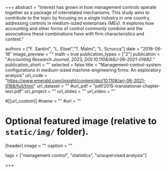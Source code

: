 +++
abstract = "Interest has grown in how management controls operate together as a package of interrelated mechanisms. This study aims to contribute to the topic by focusing on a single industry in one country, addressing controls in medium-sized enterprises (MEs). It explores how accounting and other forms of control commonly combine and the associations these combinations have with firm characteristics and context."

authors = ["F. Santini", "L. Elisei","T. Malmi", "L. Scrucca"]
date = "2018-06-18"
image_preview = ""
math = true
publication_types = ["2"]
publication = "*Accounting Research Journal, 2023, DOI:10.1108/ARJ-06-2021-01682.*"
publication_short = ""
selected = false
title = "Management-control-system configurations in medium-sized machine-engineering firms: An exploratory analysis"
url_code = "https://www.emerald.com/insight/content/doi/10.1108/arj-06-2021-0168/full/html"
url_dataset = ""
#url_pdf = "pdf/2015-translational-chapter-text.pdf"
url_project = ""
url_slides = ""
url_video = ""

#[[url_custom]]
#name = ""
#url = ""

# Optional featured image (relative to `static/img/` folder).
[header]
image = ""
caption = ""

tags = ["management control", "statistics", "unsupervised analysis"]

+++
